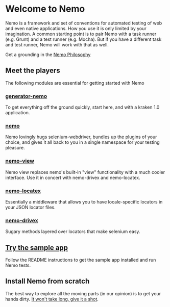 # Welcome to Nemo

Nemo is a framework and set of conventions for automated testing of web and even native applications. How you use it is only limited by your imagination. A common starting point is to pair Nemo with a task runner (e.g. Grunt) and a test runner (e.g. Mocha). But if you have a different task and test runner, Nemo will work with that as well.

Get a grounding in the [Nemo Philosophy](thinking-in-nemo.md)

## Meet the players

The following modules are essential for getting started with Nemo

### [generator-nemo](https://github.com/paypal/generator-nemo)
To get everything off the ground quickly, start here, and with a kraken 1.0 application.

### [nemo](https://github.com/paypal/nemo)

Nemo lovingly hugs selenium-webdriver, bundles up the plugins of your choice, and gives it all back to you in a single namespace for your testing pleasure.

### [nemo-view](https://github.com/paypal/nemo-view)

Nemo view replaces nemo's built-in "view" functionality with a much cooler interface. Use it in concert with nemo-drivex and nemo-locatex.

### [nemo-locatex](https://github.com/paypal/nemo-locatex)

Essentially a middleware that allows you to have locale-specific locators in your JSON locator files.

### [nemo-drivex](https://github.com/paypal/nemo-drivex)

Sugary methods layered over locators that make selenium easy.

## [Try the sample app](https://github.com/paypal/nemo-example-app)

Follow the README instructions to get the sample app installed and run Nemo tests.

## Install Nemo from scratch

The best way to explore all the moving parts (in our opinion) is to get your hands dirty. [It won't take long, give it a shot](grunt-mocha.md).

